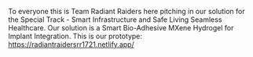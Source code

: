 To everyone this is Team Radiant Raiders here pitching in our solution for the Special Track  - Smart Infrastructure and Safe Living Seamless Healthcare. Our solution is a Smart Bio-Adhesive MXene Hydrogel for Implant Integration. 
This is our prototype: https://radiantraidersrr1721.netlify.app/
